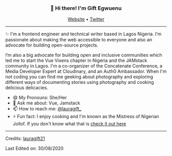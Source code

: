 
<h3 align="center">👋 Hi there! I'm Gift Egwuenu</h3>
<p align="center">
  <a href="https://giftegwuenu.com">Website</a> •
  <a href="https://twitter.com/lauragift_">Twitter</a>
</p>

---
✨ I'm a frontend engineer and technical writer based in Lagos Nigeria. I’m passionate about making the web accessible to everyone and also an advocate for building open-source projects. 

I’m also a big advocate for building open and inclusive communities which led me to start the Vue Vixens chapter in Nigeria and the JAMstack community in Lagos. I'm a co-organizer of the Concatenate Conference, a Media Developer Expert at Cloudinary, and an Auth0 Ambassador. When I'm not coding you can find me geeking about photography and exploring different ways of documenting stories using photography and cooking delicious delicacies.

- 😄 My Pronouns: She/Her   
- 💬 Ask me about: Vue, Jamstack 
- 📫 How to reach me: [@lauragift_](https://twitter.com/lauragift_)
- ⚡ Fun fact: I enjoy cooking and I'm known as the Mistress of Nigerian Jollof. If you don't know what that is [check it out here](https://www.youtube.com/watch?v=kQs5lX91h98)

<!--
**lauragift21/lauragift21** is a ✨ _special_ ✨ repository because its `README.md` (this file) appears on your GitHub profile.

Here are some ideas to get you started:

- 🔭 I’m currently working on ...
- 🌱 I’m currently learning ...
- 👯 I’m looking to collaborate on ...
- 🤔 I’m looking for help with ...
- 💬 Ask me about ...
- 📫 How to reach me: ...
- 😄 Pronouns: ...
- ⚡ Fun fact: ...
-->

-----
Credits: [lauragift21](https://github.com/lauragift21)

Last Edited on: 30/08/2020